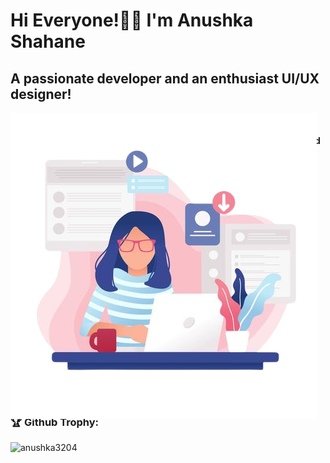 <h1 align="left">Hi Everyone!👋🏻 I'm Anushka Shahane</h1>

<h2 align="left">A passionate developer and an enthusiast UI/UX designer!</h2>
<img align="right" src="Coding.png" alt="coding" style="position: absolute;  z-index: 1;">
<h4 align="left">Welcome to my Github profile ! I am Anushka, an IT Engineer with a passion in Computer Science and a plentiful grasp of knowledge in software development including a keen interest in Web development and Graphics Design! </h4>







<h3 align="left">Languages and Tools:</h3>
<p align="left">
    <a href="https://getbootstrap.com" target="_blank" rel="noreferrer" style="text-decoration: none;">
        <img src="https://raw.githubusercontent.com/devicons/devicon/master/icons/bootstrap/bootstrap-plain-wordmark.svg" alt="bootstrap" width="40" height="40"/>
    </a>
    <a href="https://www.cprogramming.com/" target="_blank" rel="noreferrer" style="text-decoration: none;">
        <img src="https://raw.githubusercontent.com/devicons/devicon/master/icons/c/c-original.svg" alt="c" width="40" height="40"/>
    </a>
    <a href="https://www.w3schools.com/cpp/" target="_blank" rel="noreferrer" style="text-decoration: none;">
        <img src="https://raw.githubusercontent.com/devicons/devicon/master/icons/cplusplus/cplusplus-original.svg" alt="cplusplus" width="40" height="40"/>
    </a>
    <a href="https://www.djangoproject.com/" target="_blank" rel="noreferrer" style="text-decoration: none;">
        <img src="https://cdn.worldvectorlogo.com/logos/django.svg" alt="django" width="40" height="40"/>
    </a>
    <a href="https://expressjs.com" target="_blank" rel="noreferrer" style="text-decoration: none;">
        <img src="https://raw.githubusercontent.com/devicons/devicon/master/icons/express/express-original-wordmark.svg" alt="express" width="40" height="40"/>
    </a>
    <a href="https://www.figma.com/" target="_blank" rel="noreferrer" style="text-decoration: none;">
        <img src="https://www.vectorlogo.zone/logos/figma/figma-icon.svg" alt="figma" width="40" height="40"/>
    </a>
    <a href="https://firebase.google.com/" target="_blank" rel="noreferrer" style="text-decoration: none;">
        <img src="https://www.vectorlogo.zone/logos/firebase/firebase-icon.svg" alt="firebase" width="40" height="40"/>
    </a>
    <a href="https://flask.palletsprojects.com/" target="_blank" rel="noreferrer" style="text-decoration: none;">
        <img src="https://www.vectorlogo.zone/logos/pocoo_flask/pocoo_flask-icon.svg" alt="flask" width="40" height="40"/>
    </a>
    <a href="https://www.w3.org/html/" target="_blank" rel="noreferrer" style="text-decoration: none;">
        <img src="https://raw.githubusercontent.com/devicons/devicon/master/icons/html5/html5-original-wordmark.svg" alt="html5" width="40" height="40"/>
    </a>
    <a href="https://www.adobe.com/in/products/illustrator.html" target="_blank" rel="noreferrer" style="text-decoration: none;">
        <img src="https://www.vectorlogo.zone/logos/adobe_illustrator/adobe_illustrator-icon.svg" alt="illustrator" width="40" height="40"/>
    </a>
    <a href="https://www.java.com" target="_blank" rel="noreferrer" style="text-decoration: none;">
        <img src="https://raw.githubusercontent.com/devicons/devicon/master/icons/java/java-original.svg" alt="java" width="40" height="40"/>
    </a>
    <a href="https://developer.mozilla.org/en-US/docs/Web/JavaScript" target="_blank" rel="noreferrer" style="text-decoration: none;">
        <img src="https://raw.githubusercontent.com/devicons/devicon/master/icons/javascript/javascript-original.svg" alt="javascript" width="40" height="40"/>
    </a>
    <a href="https://www.mongodb.com/" target="_blank" rel="noreferrer" style="text-decoration: none;">
        <img src="https://raw.githubusercontent.com/devicons/devicon/master/icons/mongodb/mongodb-original-wordmark.svg" alt="mongodb" width="40" height="40"/>
    </a>
    <a href="https://www.mysql.com/" target="_blank" rel="noreferrer" style="text-decoration: none;">
        <img src="https://raw.githubusercontent.com/devicons/devicon/master/icons/mysql/mysql-original-wordmark.svg" alt="mysql" width="40" height="40"/>
    </a>
    <a href="https://nodejs.org" target="_blank" rel="noreferrer" style="text-decoration: none;">
        <img src="https://raw.githubusercontent.com/devicons/devicon/master/icons/nodejs/nodejs-original-wordmark.svg" alt="nodejs" width="40" height="40"/>
    </a>
      <a href="https://www.photoshop.com/en" target="_blank" rel="noreferrer" style="text-decoration: none;">
        <img src="https://raw.githubusercontent.com/devicons/devicon/master/icons/photoshop/photoshop-line.svg" alt="photoshop" width="40" height="40"/>
    </a>
    <a href="https://www.php.net" target="_blank" rel="noreferrer" style="text-decoration: none;">
        <img src="https://raw.githubusercontent.com/devicons/devicon/master/icons/php/php-original.svg" alt="php" width="40" height="40"/>
    </a>
    <a href="https://www.python.org" target="_blank" rel="noreferrer" style="text-decoration: none;">
        <img src="https://raw.githubusercontent.com/devicons/devicon/master/icons/python/python-original.svg" alt="python" width="40" height="40"/>
    </a>
    <a href="https://reactjs.org/" target="_blank" rel="noreferrer" style="text-decoration: none;">
        <img src="https://raw.githubusercontent.com/devicons/devicon/master/icons/react/react-original-wordmark.svg" alt="react" width="40" height="40"/>
    </a>
    <a href="https://www.sketch.com/" target="_blank" rel="noreferrer" style="text-decoration: none;">
        <img src="https://www.vectorlogo.zone/logos/sketchapp/sketchapp-icon.svg" alt="sketch" width="40" height="40"/>
    </a>
    <a href="https://www.sqlite.org/" target="_blank" rel="noreferrer" style="text-decoration: none;">
        <img src="https://www.vectorlogo.zone/logos/sqlite/sqlite-icon.svg" alt="sqlite" width="40" height="40"/>
    </a>
    <a href="https://tailwindcss.com/" target="_blank" rel="noreferrer" style="text-decoration: none;">
        <img src="https://www.vectorlogo.zone/logos/tailwindcss/tailwindcss-icon.svg" alt="tailwind" width="40" height="40"/>
    </a>
   
</p>







<br>
<div style="clear:both;">
    <p><img src="https://github-readme-stats.vercel.app/api/top-langs?username=anushka3204&show_icons=true&locale=en&layout=compact" alt="anushka3204" /></p>
</div>

<h3 align="left">📊 Github Stats:</h3>
<div style="clear:both;">
    <p><img src="https://github-readme-stats.vercel.app/api?username=anushka3204&show_icons=true&locale=en" alt="anushka3204" /></p>
</div>


  <h3 align="left">🏆 Github Contributions:</h3>
<div style="clear:both;">
    <p><img src="https://github-readme-streak-stats.herokuapp.com/?user=anushka3204&" alt="anushka3204" /></p>
</div>

   <h3 align="left">🏆 Github Trophy:</h3>
<div style="clear:both;">
    <p><img src="https://github-profile-trophy.vercel.app/?username=anushka3204&" alt="anushka3204" /></p>
</div>




